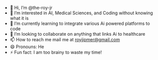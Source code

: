- 👋 Hi, I’m @the-roy-jr
- 👀 I’m interested in AI, Medical Sciences, and Coding without knowing what it is
- 🌱 I’m currently learning to integrate various Ai powered platforms to code
- 💞️ I’m looking to collaborate on anything that links Ai to healthcare
- 📫 How to reach me mail me at royjipmer@gmail.com
- 😄 Pronouns: He
- ⚡ Fun fact: I am too brainy to waste my time!
